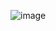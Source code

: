 ![image](https://user-images.githubusercontent.com/6586811/46292984-de777f00-c557-11e8-9589-f4ec53da226f.png)
